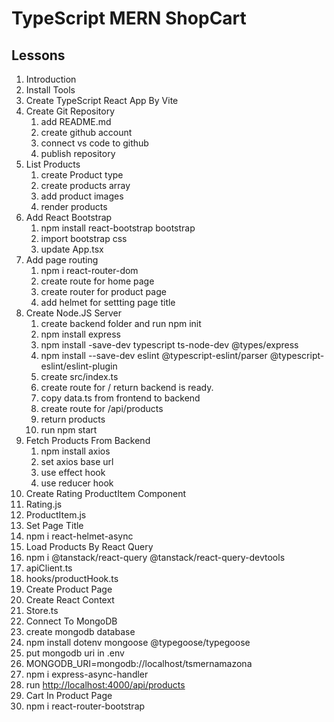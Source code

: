 # TypeScript MERN ShopCart

## Lessons

1. Introduction
2. Install Tools
3. Create TypeScript React App By Vite
4. Create Git Repository
   1. add README.md
   2. create github account
   3. connect vs code to github
   4. publish repository
5. List Products
   1. create Product type
   2. create products array
   3. add product images
   4. render products
6. Add React Bootstrap
   1. npm install react-bootstrap bootstrap
   2. import bootstrap css
   3. update App.tsx
7. Add page routing
   1. npm i react-router-dom
   2. create route for home page
   3. create router for product page
   4. add helmet for settting page title
8. Create Node.JS Server
   1. create backend folder and run npm init
   2. npm install express
   3. npm install -save-dev typescript ts-node-dev @types/express
   4. npm install --save-dev eslint @typescript-eslint/parser @typescript-eslint/eslint-plugin
   5. create src/index.ts
   6. create route for / return backend is ready.
   7. copy data.ts from frontend to backend
   8. create route for /api/products
   9. return products
   10. run npm start
9. Fetch Products From Backend
   1. npm install axios
   2. set axios base url
   3. use effect hook
   4. use reducer hook
10. Create Rating ProductItem Component
   1. Rating.js
   2. ProductItem.js
11. Set Page Title
   1. npm i react-helmet-async
12. Load Products By React Query
   1. npm i @tanstack/react-query @tanstack/react-query-devtools
   3. apiClient.ts
   4. hooks/productHook.ts
13. Create Product Page
14. Create React Context
   1. Store.ts
15. Connect To MongoDB
   1. create mongodb database
   2. npm install dotenv mongoose @typegoose/typegoose
   3. put mongodb uri in .env
   4. MONGODB_URI=mongodb://localhost/tsmernamazona
   5. npm i express-async-handler
   6. run <http://localhost:4000/api/products>
16. Cart In Product Page
   1. npm i react-router-bootstrap